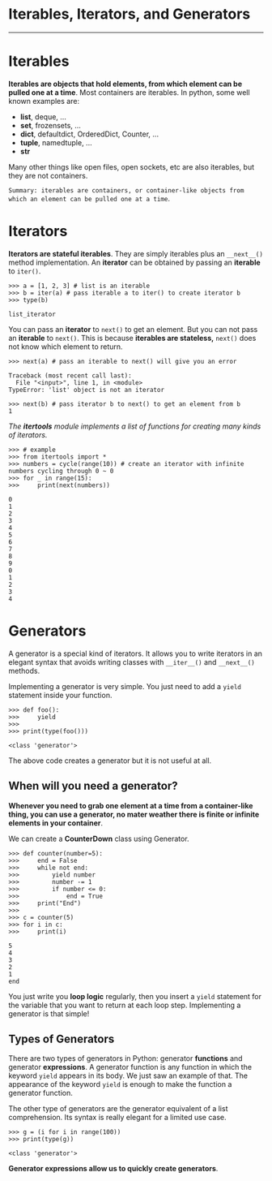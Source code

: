 # Iterables, Iterators, and Generators
---


# Iterables

**Iterables are objects that hold elements, from which element can be pulled one at a time**. Most containers are iterables. In python, some well known examples are:

- **list**, deque, ...
- **set**, frozensets, ...
- **dict**, defaultdict, OrderedDict, Counter, ...
- **tuple**, namedtuple, ...
- **str**

Many other things like open files, open sockets, etc are also iterables, but they are not containers.

`Summary: iterables are containers, or container-like objects from which an element can be pulled one at a time`.

# Iterators

**Iterators are stateful iterables**. They are simply iterables plus an `__next__()` method implementation. An **iterator** can be obtained by passing an **iterable** to `iter()`.

```
>>> a = [1, 2, 3] # list is an iterable
>>> b = iter(a) # pass iterable a to iter() to create iterator b
>>> type(b)

list_iterator
```


You can pass an **iterator** to `next()` to get an element. But you can not pass an **iterable** to `next()`. This is because **iterables are stateless,** `next()` does not know which element to return.

```
>>> next(a) # pass an iterable to next() will give you an error

Traceback (most recent call last):
  File "<input>", line 1, in <module>
TypeError: 'list' object is not an iterator

>>> next(b) # pass iterator b to next() to get an element from b
1
```

*The **itertools** module implements a list of functions for creating many kinds of iterators.*

```
>>> # example
>>> from itertools import *
>>> numbers = cycle(range(10)) # create an iterator with infinite numbers cycling through 0 ~ 0
>>> for _ in range(15):
>>> 	print(next(numbers))

0
1
2
3
4
5
6
7
8
9
0
1
2
3
4

 ```


# Generators

A generator is a special kind of iterators. It allows you to write iterators in an elegant syntax that avoids writing classes with `__iter__()` and `__next__()` methods. 

Implementing a generator is very simple. You just need to add a `yield` statement inside your function.

```
>>> def foo():
>>>     yield
>>> 
>>> print(type(foo()))

<class 'generator'>
```

The above code creates a generator but it is not useful at all.

## When will you need a generator?

**Whenever you need to grab one element at a time from a container-like thing, you can use a generator, no mater weather there is finite or infinite elements in your container**.

We can create a **CounterDown** class using Generator.

```
>>> def counter(number=5):
>>>     end = False
>>>     while not end:
>>>         yield number
>>>         number -= 1
>>>         if number <= 0:
>>>             end = True
>>>     print("End")
>>> 
>>> c = counter(5)
>>> for i in c:
>>>     print(i)

5
4
3
2
1
end
```

You just write you **loop logic** regularly, then you insert a `yield` statement for the variable that you want to return at each loop step. Implementing a generator is that simple!

## Types of Generators

There are two types of generators in Python: generator **functions** and generator **expressions**. A generator function is any function in which the keyword `yield` appears in its body. We just saw an example of that. The appearance of the keyword `yield` is enough to make the function a generator function.

The other type of generators are the generator equivalent of a list comprehension. Its syntax is really elegant for a limited use case.

```
>>> g = (i for i in range(100))
>>> print(type(g))

<class 'generator'>
```    

**Generator expressions allow us to quickly create generators**.